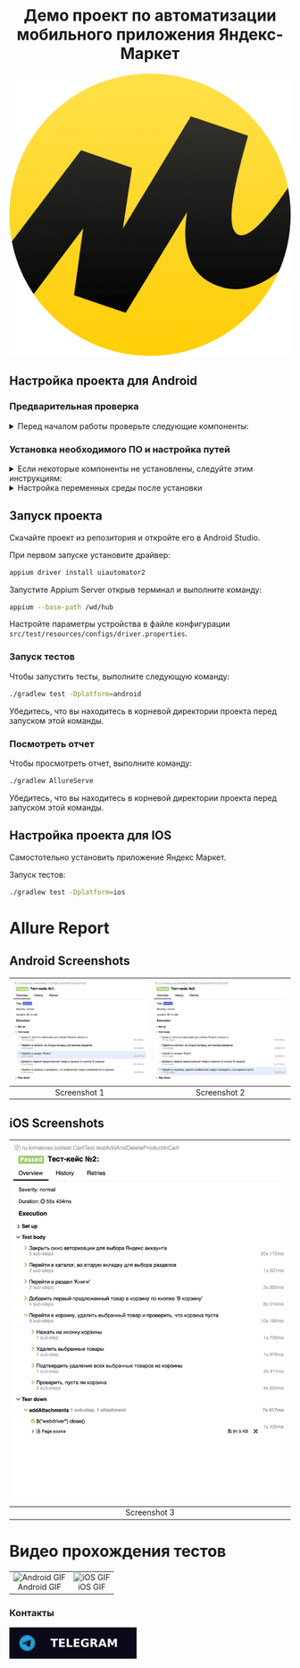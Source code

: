 <h1 align="center">Демо проект по автоматизации мобильного приложения <strong>Яндекс-Маркет</strong></h1>

<p align="center">
  <img src=".github/logo/logo.png" alt="Яндекс-Маркет">
</p>

## Настройка проекта для Android

### Предварительная проверка

<details>
<summary>Перед началом работы проверьте следующие компоненты:</summary>

#### Проверка установленных компонентов

Откройте терминал (на macOS) или командную строку/PowerShell (на Windows) и выполните следующие команды:

```bash
java -version       # Проверка Java
node -v             # Проверка Node.js
npm -v              # Проверка NPM
appium -v           # Проверка Appium
adb version         # Проверка Android Debug Bridge
echo $ANDROID_HOME  # Проверка пути Android SDK (macOS)
echo $JAVA_HOME     # Проверка пути Java JDK (macOS)
echo %ANDROID_HOME% # Проверка пути Android SDK (Windows)
echo %JAVA_HOME%    # Проверка пути Java JDK (Windows)
```

</details>

### Установка необходимого ПО и настройка путей

<details>
<summary>Если некоторые компоненты не установлены, следуйте этим инструкциям:</summary>

1. **Java Development Kit (JDK):** [Скачайте и установите JDK](https://www.oracle.com/java/technologies/javase/jdk17-archive-downloads.html)
2. **Node.js и NPM:** [Скачайте и установите Node.js (включает NPM)](https://nodejs.org/en/)
3. **Android Studio:** [Скачайте и установите Android Studio](https://developer.android.com/studio)
4. **Appium:** В терминале выполните команду `npm install -g appium`

</details>

<details>
<summary>Настройка переменных среды после установки</summary>

#### Для macOS:

Добавьте следующие строки в файл `.zshrc` (если используете zsh) или `.bash_profile` (если используете Bash), затем перезапустите терминал:

```bash
export ANDROID_HOME=$HOME/Library/Android/sdk
export PATH="$PATH:$ANDROID_HOME/emulator:$ANDROID_HOME/tools:$ANDROID_HOME/tools/bin:$ANDROID_HOME/platform-tools"
export JAVA_HOME=$(/usr/libexec/java_home -v 17)
```

Для применения изменений выполните в терминале:

```bash
source ~/.zshrc  # Для zsh
source ~/.bash_profile  # Для Bash
```

#### Для Windows:

Настройте переменные среды через системный интерфейс:

1. Откройте "Системные настройки" > "Дополнительные параметры системы" > "Переменные среды".
2. Создайте новую переменную среды `ANDROID_HOME` и установите её значение, например, `C:\Users\YOUR_USERNAME\AppData\Local\Android\Sdk`.
3. Добавьте пути к инструментам Android SDK в переменную среды `Path`.

Или временно установите переменные среды в командной строке (эти изменения будут действовать только в открытом окне командной строки):

```cmd
set ANDROID_HOME=C:\Users\YOUR_USERNAME\AppData\Local\Android\Sdk
set JAVA_HOME=C:\Path\To\Your\JDK17
set PATH=%PATH%;%ANDROID_HOME%\emulator;%ANDROID_HOME%\tools;%ANDROID_HOME%\tools\bin;%ANDROID_HOME%\platform-tools
```

Перезапустите командную строку или PowerShell, чтобы изменения вступили в силу.

</details>

## Запуск проекта

Скачайте проект из репозитория и откройте его в Android Studio.

При первом запуске установите драйвер:
```bash
appium driver install uiautomator2
```

Запустите Appium Server открыв терминал и выполните команду:
```bash
appium --base-path /wd/hub
```
Настройте параметры устройства в файле конфигурации `src/test/resources/configs/driver.properties`.

### Запуск тестов

Чтобы запустить тесты, выполните следующую команду:

```bash
./gradlew test -Dplatform=android
```

Убедитесь, что вы находитесь в корневой директории проекта перед запуском этой команды.

### Посмотреть отчет

Чтобы просмотреть отчет, выполните команду:

```bash
./gradlew AllureServe
```

Убедитесь, что вы находитесь в корневой директории проекта перед запуском этой команды.



## Настройка проекта для IOS

Самостотельно установить приложение Яндекс Маркет.

Запуск тестов:
```bash
./gradlew test -Dplatform=ios
```

# Allure Report

## Android Screenshots

| ![Image1](.github/screenshot/a1.png) | ![Image2](.github/screenshot/a2.png) |
|:------------------------------------:|:------------------------------------:|
| Screenshot 1                         | Screenshot 2                         |


## iOS Screenshots

| ![Image3](.github/screenshot/i2.png) |
|:------------------------------------:|
|             Screenshot 3             |


# Видео прохождения тестов

<table>
  <tr>
    <td align="center">
      <img src=".github/gif/android.gif" width="300" alt="Android GIF" />
      <br>Android GIF
    </td>
    <td align="center">
      <img src=".github/gif/ios.gif" width="300" alt="iOS GIF" />
      <br>iOS GIF
    </td>
  </tr>
</table>


### Контакты

[![Telegram](.github/logo/telegram1.svg)](https://t.me/lom14)